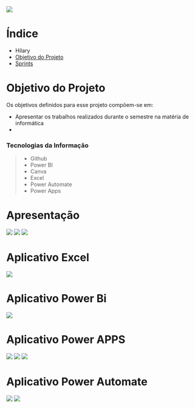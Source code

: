 
<img src="bem vindo.png">
</p>




# Índice
* Hilary 
* [Objetivo do Projeto](#objetivo-do-projeto)
* [Sprints](#sprints) 


# Objetivo do Projeto
Os objetivos definidos para esse projeto compõem-se em: 

* Apresentar os trabalhos realizados durante o semestre na matéria de informática
* 
 ### Tecnologias da Informação
 > * Github
 > * Power BI
>  * Canva
>  * Excel
>  * Power Automate
>  * Power Apps

# Apresentação
<img src="canva hilary 1.png">
<img src="canva hilary 2.png">
<img src="canva hilary 3.png">

# Aplicativo Excel

<img src="excel hilary.png">


# Aplicativo Power Bi

<img src="power bi.png">


# Aplicativo Power APPS

 <img src="power apps 1.png">

<img src="power apps 2.png">

<img src="power apps 3.png">

# Aplicativo Power Automate
 <img src="automate.png">
 <img src="tela automate.png">

<!-- ## Obrigado por acessar nosso GitHub! :sparkles: -->
<p align="center">
<img alt=" />
</p>
